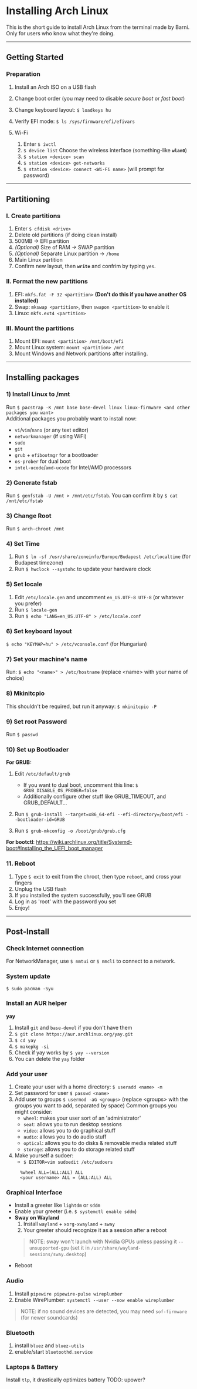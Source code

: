 
# Installing Arch Linux

This is the short guide to install Arch Linux from the terminal made by Barni.
Only for users who know what they're doing.

----

## Getting Started

### Preparation

1. Install an Arch ISO on a USB flash

3. Change boot order (you may need to disable _secure boot_ or _fast boot_)

4. Change keyboard layout: `$ loadkeys hu`

5. Verify EFI mode: `$ ls /sys/firmware/efi/efivars`
   
7. Wi-Fi
     1. Enter `$ iwctl`
     2. `$ device list` Choose the wireless interface (something-like **`wlan0`**)
     4. `$ station <device> scan`
     5. `$ station <device> get-networks`
     6. `$ station <device> connect <Wi-Fi name>` (will prompt for password)

----

## Partitioning

### I. Create partitions
1. Enter `$ cfdisk <drive>` 
2. Delete old partitions (if doing clean install)
3. 500MB -> EFI partition
4. _(Optional)_ Size of RAM -> SWAP partition
5. _(Optional)_ Separate Linux partition -> `/home`
7. Main Linux partition
8. Confirm new layout, then __`write`__ and confrim by typing `yes`.

### II. Format the new partitions
1. EFI: `mkfs.fat -F 32 <partition>` **(Don't do this if you have another OS installed)**
2. Swap: `mkswap <partition>`, then `swapon <partition>` to enable it
3. Linux: `mkfs.ext4 <partition>` 

### III. Mount the partitions
1. Mount EFI: `mount <partition> /mnt/boot/efi`
2. Mount Linux system: `mount <partition> /mnt`
3. Mount Windows and Network partitions after installing.

----

## Installing packages
### 1) Install Linux to /mnt
Run `$ pacstrap -K /mnt base base-devel linux linux-firmware <and other packages you want>`
<br>
Additional packages you probably want to install now:
- `vi`/`vim`/`nano` (or any text editor)
- `networkmanager` (if using WiFi)
- `sudo`
- `git`
- `grub` + `efibootmgr` for a bootloader
- `os-prober` for dual boot
- `intel-ucode`/`amd-ucode` for Intel/AMD processors


### 2) Generate fstab
Run `$ genfstab -U /mnt > /mnt/etc/fstab`. You can confirm it by `$ cat /mnt/etc/fstab`

### 3) Change Root
Run `$ arch-chroot /mnt` 

### 4) Set Time
1. Run `$ ln -sf /usr/share/zoneinfo/Europe/Budapest /etc/localtime` (for Budapest timezone)
2. Run `$ hwclock --systohc` to update your hardware clock

### 5) Set locale
1. Edit `/etc/locale.gen` and uncomment `en_US.UTF-8 UTF-8` (or whatever you prefer)
2. Run `$ locale-gen`
3. Run `$ echo "LANG=en_US.UTF-8" > /etc/locale.conf`

### 6) Set keyboard layout
`$ echo "KEYMAP=hu" > /etc/vconsole.conf` (for Hungarian)

### 7) Set your machine's name
Run: `$ echo "<name>" > /etc/hostname` (replace \<name> with your name of choice)

### 8) Mkinitcpio
This shouldn't be required, but run it anyway: `$ mkinitcpio -P`

### 9) Set root Password
Run `$ passwd`

### 10) Set up Bootloader
**For GRUB:**
1. Edit `/etc/default/grub` 
	- If you want to dual boot, uncomment this line: `$ GRUB_DISABLE_OS_PROBER=false`
	- Additionally configure other stuff like GRUB_TIMEOUT, and GRUB_DEFAULT...

2. Run `$ grub-install --target=x86_64-efi --efi-directory=/boot/efi --bootloader-id=GRUB`

3. Run `$ grub-mkconfig -o /boot/grub/grub.cfg`

**For bootctl**:
https://wiki.archlinux.org/title/Systemd-boot#Installing_the_UEFI_boot_manager

### 11. Reboot
1. Type `$ exit` to exit from the chroot, then type `reboot`, and cross your fingers
2. Unplug the USB flash
3. If you installed the system successfully, you'll see GRUB
4. Log in as 'root' with the password you set
5. Enjoy!

----

## Post-Install

### Check Internet connection
For NetworkManager, use `$ nmtui` or `$ nmcli` to connect to a network.

### System update
`$ sudo pacman -Syu`

### Install an AUR helper
**yay**
1. Install `git` and `base-devel` if you don't have them
2. `$ git clone https://aur.archlinux.org/yay.git`
3. `$ cd yay`
4. `$ makepkg -si`
5. Check if yay works by `$ yay --version`
6. You can delete the `yay` folder 

### Add your user
1. Create your user with a home directory:
   `$ useradd <name> -m`
2. Set password for user
   `$ passwd <name>`
3. Add user to groups
   `$ usermod -aG <groups>` (replace \<groups> with the groups you want to add, separated by space)
   Common groups you might consider:
      - `wheel`: makes your user sort of an 'administrator'
      - `seat`: allows you to run desktop sessions
      - `video`: allows you to do graphical stuff
      - `audio`: allows you to do audio stuff
      - `optical`: allows you to do disks & removable media related stuff
      - `storage`: allows you to do storage related stuff
4. Make yourself a sudoer:
   - `$ EDITOR=vim sudoedit /etc/sudoers`
   ```
     %wheel ALL=(ALL:ALL) ALL
     <your username> ALL = (ALL:ALL) ALL
   ```

### Graphical Interface
- Install a greeter like `lightdm` or `sddm`
- Enable your greeter (i.e. `$ systemctl enable sddm`)
- **Sway on Wayland**
   1. Install `wayland` + `xorg-xwayland` + `sway`
   2. Your greeter should recognize it as a session after a reboot
   > NOTE: sway won't launch with Nvidia GPUs unless passing it `--unsupported-gpu` (set it in `/usr/share/wayland-sessions/sway.desktop`)
- Reboot

### Audio
1. Install `pipewire pipewire-pulse wireplumber`
2. Enable WirePlumber: `systemctl --user --now enable wireplumber`
> NOTE: if no sound devices are detected, you may need `sof-firmware` (for newer soundcards)

### Bluetooth
1. install `bluez` and `bluez-utils`
2. enable/start `bluetoothd.service`

### Laptops & Battery
Install `tlp`, it drastically optimizes battery
TODO: upower?
